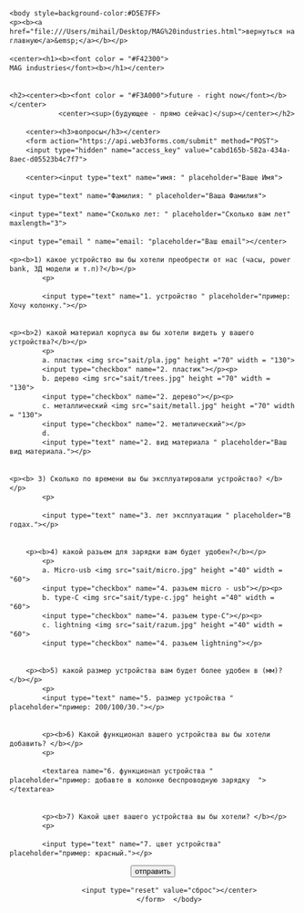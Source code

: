 <!DOCTYPE html>
<html>
	<head>
	<title>MAG industries</title>
	<meta name="Glushnev Mikhail Alekseevich">
	<meta countent ="The site of the company MAG industries">
	<meta name="Keyboards" content="sait, MAG industries, interesting, tehnology, content, startup, 3d printer, arduino, code, knowledge, machine, auto, car, arduino, HTML, python, C++, sport">	
	</head>
	
    <body style=background-color:#D5E7FF>
    <p><b><a href="file:///Users/mihail/Desktop/MAG%20industries.html">вернуться на главную</a>&emsp;</a></b></p>
    
    <center><h1><b><font color = "#F42300">
    MAG industries</font><b></h1></center>
    
    
    <h2><center><b><font color = "#F3A000">future - right now</font></b></center>
				<center><sup>(будующее - прямо сейчас)</sup></center></h2>
				
		<center><h3>вопросы</h3></center>
		<form action="https://api.web3forms.com/submit" method="POST">
		<input type="hidden" name="access_key" value="cabd165b-582a-434a-8aec-d05523b4c7f7">
		
		<center><input type="text" name="имя: " placeholder="Ваше Имя">
	
	<input type="text" name="Фамилия: " placeholder="Ваша Фамилия"> 
	
	<input type="text" name="Сколько лет: " placeholder="Сколько вам лет" maxlength="3">
	
	<input type="email " name="email: "placeholder="Ваш email"></center>
	
	<p><b>1) какое устройство вы бы хотели преобрести от нас (часы, power bank, 3Д модели и т.п)?</b></p>
			<p>
			
			<input type="text" name="1. устройство " placeholder="пример: Хочу колонку."></p>
    
    
    <p><b>2) какой материал корпуса вы бы хотели видеть у вашего устройства?</b></p>
			<p>
			a. пластик <img src="sait/pla.jpg" height ="70" width = "130">
			<input type="checkbox" name="2. пластик"></p><p>
			b. дерево <img src="sait/trees.jpg" height ="70" width = "130">
			<input type="checkbox" name="2. дерево"></p><p>
			c. металлический <img src="sait/metall.jpg" height ="70" width = "130">
			<input type="checkbox" name="2. металический"></p>
            d. 
			<input type="text" name="2. вид материала " placeholder="Ваш вид материала."></p>
    
    
    <p><b> 3) Сколько по времени вы бы эксплуатировали устройство? </b></p>
			<p>
			 
			<input type="text" name="3. лет эксплуатации " placeholder="В годах."></p>
			
			
		<p><b>4) какой разьем для зарядки вам будет удобен?</b></p>
			<p>
			a. Micro-usb <img src="sait/micro.jpg" height ="40" width = "60">
			<input type="checkbox" name="4. разьем micro - usb"></p><p>
			b. type-C <img src="sait/type-c.jpg" height ="40" width = "60">
			<input type="checkbox" name="4. разьем type-C"></p><p>
			c. lightning <img src="sait/razum.jpg" height ="40" width = "60">
			<input type="checkbox" name="4. разьем lightning"></p>
			
			
		<p><b>5) какой размер устройства вам будет более удобен в (мм)?</b></p>
			<p>
			<input type="text" name="5. размер устройства " placeholder="пример: 200/100/30."></p>	
			
			
			<p><b>6) Какой функционал вашего устройства вы бы хотели добавить? </b></p>
			<p>
				
            <textarea name="6. функционал устройства " placeholder="пример: добавте в колонке беспроводную зарядку  "></textarea>
            
            
            <p><b>7) Какой цвет вашего устройства вы бы хотели? </b></p>
			<p>
				
            <input type="text" name="7. цвет устройства" placeholder="пример: красный."></p>	
            
            
    
  <center><input type="submit" value="отправить" class="btn" name="send">
			
			<input type="reset" value="сброс"></center>
			</form>  </body>
</html>
